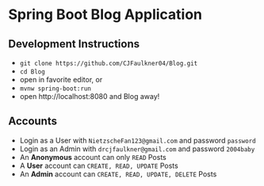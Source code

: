 # Spring Boot Blog Application

## Development Instructions

- `git clone https://github.com/CJFaulkner04/Blog.git`
- `cd Blog`
- open in favorite editor, or
- `mvnw spring-boot:run`
- open http://localhost:8080 and Blog away!

## Accounts

- Login as a User with `NietzscheFan123@gmail.com` and password `password`
- Login as an Admin with `drcjfaulkner@gmail.com` and password `2004baby`
- An **Anonymous** account can only `READ` Posts
- A **User** account can `CREATE, READ, UPDATE` Posts
- An **Admin** account can `CREATE, READ, UPDATE, DELETE` Posts

